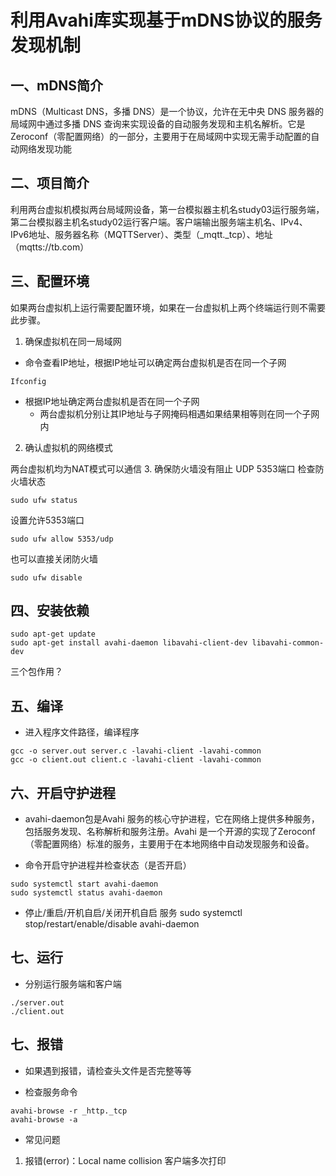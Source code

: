 # 利用Avahi库实现基于mDNS协议的服务发现机制

## 一、mDNS简介
mDNS（Multicast DNS，多播 DNS）是一个协议，允许在无中央 DNS 服务器的局域网中通过多播 DNS 查询来实现设备的自动服务发现和主机名解析。它是Zeroconf（零配置网络）的一部分，主要用于在局域网中实现无需手动配置的自动网络发现功能
## 二、项目简介
利用两台虚拟机模拟两台局域网设备，第一台模拟器主机名study03运行服务端，第二台模拟器主机名study02运行客户端。客户端输出服务端主机名、IPv4、IPv6地址、服务器名称（MQTTServer）、类型（_mqtt._tcp）、地址（mqtts://tb.com）
## 三、配置环境
如果两台虚拟机上运行需要配置环境，如果在一台虚拟机上两个终端运行则不需要此步骤。
1. 确保虚拟机在同一局域网
* 命令查看IP地址，根据IP地址可以确定两台虚拟机是否在同一个子网

``` shell
Ifconfig
```

* 根据IP地址确定两台虚拟机是否在同一个子网
  * 两台虚拟机分别让其IP地址与子网掩码相遇如果结果相等则在同一个子网内

2. 确认虚拟机的网络模式

两台虚拟机均为NAT模式可以通信
3. 确保防火墙没有阻止 UDP 5353端口
检查防火墙状态

```shell
sudo ufw status
```

设置允许5353端口

```shell
sudo ufw allow 5353/udp
```

也可以直接关闭防火墙

```shell
sudo ufw disable
```

## 四、安装依赖

```shell
sudo apt-get update
sudo apt-get install avahi-daemon libavahi-client-dev libavahi-common-dev
```

三个包作用？
## 五、编译
* 进入程序文件路径，编译程序

```shell
gcc -o server.out server.c -lavahi-client -lavahi-common
gcc -o client.out client.c -lavahi-client -lavahi-common
```

## 六、开启守护进程
* avahi-daemon包是Avahi 服务的核心守护进程，它在网络上提供多种服务，包括服务发现、名称解析和服务注册。Avahi 是一个开源的实现了Zeroconf（零配置网络）标准的服务，主要用于在本地网络中自动发现服务和设备。

* 命令开启守护进程并检查状态（是否开启）

```shell
sudo systemctl start avahi-daemon
sudo systemctl status avahi-daemon
```

* 停止/重启/开机自启/关闭开机自启 服务
sudo systemctl stop/restart/enable/disable avahi-daemon

## 七、运行
* 分别运行服务端和客户端

```shell
./server.out
./client.out
```

## 七、报错
* 如果遇到报错，请检查头文件是否完整等等

* 检查服务命令

```shell
avahi-browse -r _http._tcp
avahi-browse -a
```

* 常见问题
1. 报错(error)：Local name collision
客户端多次打印
